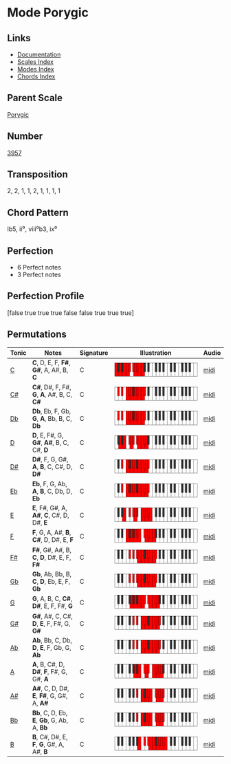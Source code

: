 # Mode Porygic

## Links

- [Documentation](README.md)
- [Scales Index](Scales.md)
- [Modes Index](Modes.md)
- [Chords Index](Chords.md)

## Parent Scale

[Porygic](ScalePorygic.md)

## Number

[3957](https://ianring.com/musictheory/scales/3957)

## Transposition

2, 2, 1, 1, 2, 1, 1, 1, 1

## Chord Pattern

Ib5, ii⁰, viii⁰b3, ix⁰

## Perfection

- 6 Perfect notes
- 3 Perfect notes

## Perfection Profile

[false true true true false false true true true]

## Permutations

| Tonic | Notes | Signature | Illustration | Audio |
|-------|-------|-----------|--------------|-------|
| [C](ModeCNaturalPorygic.md) | **C**, D, E, F, **F#**, **G#**, A, A#, B, **C** | C | ![CNaturalPorygic](ModeCNaturalPorygic.png) | [midi](https://github.com/edipermadi/music/blob/main/docs/ModeCNaturalPorygic.mid?raw=true) |
| [C#](ModeCSharpPorygic.md) | **C#**, D#, F, F#, **G**, **A**, A#, B, C, **C#** | C | ![CSharpPorygic](ModeCSharpPorygic.png) | [midi](https://github.com/edipermadi/music/blob/main/docs/ModeCSharpPorygic.mid?raw=true) |
| [Db](ModeDFlatPorygic.md) | **Db**, Eb, F, Gb, **G**, **A**, Bb, B, C, **Db** | C | ![DFlatPorygic](ModeDFlatPorygic.png) | [midi](https://github.com/edipermadi/music/blob/main/docs/ModeDFlatPorygic.mid?raw=true) |
| [D](ModeDNaturalPorygic.md) | **D**, E, F#, G, **G#**, **A#**, B, C, C#, **D** | C | ![DNaturalPorygic](ModeDNaturalPorygic.png) | [midi](https://github.com/edipermadi/music/blob/main/docs/ModeDNaturalPorygic.mid?raw=true) |
| [D#](ModeDSharpPorygic.md) | **D#**, F, G, G#, **A**, **B**, C, C#, D, **D#** | C | ![DSharpPorygic](ModeDSharpPorygic.png) | [midi](https://github.com/edipermadi/music/blob/main/docs/ModeDSharpPorygic.mid?raw=true) |
| [Eb](ModeEFlatPorygic.md) | **Eb**, F, G, Ab, **A**, **B**, C, Db, D, **Eb** | C | ![EFlatPorygic](ModeEFlatPorygic.png) | [midi](https://github.com/edipermadi/music/blob/main/docs/ModeEFlatPorygic.mid?raw=true) |
| [E](ModeENaturalPorygic.md) | **E**, F#, G#, A, **A#**, **C**, C#, D, D#, **E** | C | ![ENaturalPorygic](ModeENaturalPorygic.png) | [midi](https://github.com/edipermadi/music/blob/main/docs/ModeENaturalPorygic.mid?raw=true) |
| [F](ModeFNaturalPorygic.md) | **F**, G, A, A#, **B**, **C#**, D, D#, E, **F** | C | ![FNaturalPorygic](ModeFNaturalPorygic.png) | [midi](https://github.com/edipermadi/music/blob/main/docs/ModeFNaturalPorygic.mid?raw=true) |
| [F#](ModeFSharpPorygic.md) | **F#**, G#, A#, B, **C**, **D**, D#, E, F, **F#** | C | ![FSharpPorygic](ModeFSharpPorygic.png) | [midi](https://github.com/edipermadi/music/blob/main/docs/ModeFSharpPorygic.mid?raw=true) |
| [Gb](ModeGFlatPorygic.md) | **Gb**, Ab, Bb, B, **C**, **D**, Eb, E, F, **Gb** | C | ![GFlatPorygic](ModeGFlatPorygic.png) | [midi](https://github.com/edipermadi/music/blob/main/docs/ModeGFlatPorygic.mid?raw=true) |
| [G](ModeGNaturalPorygic.md) | **G**, A, B, C, **C#**, **D#**, E, F, F#, **G** | C | ![GNaturalPorygic](ModeGNaturalPorygic.png) | [midi](https://github.com/edipermadi/music/blob/main/docs/ModeGNaturalPorygic.mid?raw=true) |
| [G#](ModeGSharpPorygic.md) | **G#**, A#, C, C#, **D**, **E**, F, F#, G, **G#** | C | ![GSharpPorygic](ModeGSharpPorygic.png) | [midi](https://github.com/edipermadi/music/blob/main/docs/ModeGSharpPorygic.mid?raw=true) |
| [Ab](ModeAFlatPorygic.md) | **Ab**, Bb, C, Db, **D**, **E**, F, Gb, G, **Ab** | C | ![AFlatPorygic](ModeAFlatPorygic.png) | [midi](https://github.com/edipermadi/music/blob/main/docs/ModeAFlatPorygic.mid?raw=true) |
| [A](ModeANaturalPorygic.md) | **A**, B, C#, D, **D#**, **F**, F#, G, G#, **A** | C | ![ANaturalPorygic](ModeANaturalPorygic.png) | [midi](https://github.com/edipermadi/music/blob/main/docs/ModeANaturalPorygic.mid?raw=true) |
| [A#](ModeASharpPorygic.md) | **A#**, C, D, D#, **E**, **F#**, G, G#, A, **A#** | C | ![ASharpPorygic](ModeASharpPorygic.png) | [midi](https://github.com/edipermadi/music/blob/main/docs/ModeASharpPorygic.mid?raw=true) |
| [Bb](ModeBFlatPorygic.md) | **Bb**, C, D, Eb, **E**, **Gb**, G, Ab, A, **Bb** | C | ![BFlatPorygic](ModeBFlatPorygic.png) | [midi](https://github.com/edipermadi/music/blob/main/docs/ModeBFlatPorygic.mid?raw=true) |
| [B](ModeBNaturalPorygic.md) | **B**, C#, D#, E, **F**, **G**, G#, A, A#, **B** | C | ![BNaturalPorygic](ModeBNaturalPorygic.png) | [midi](https://github.com/edipermadi/music/blob/main/docs/ModeBNaturalPorygic.mid?raw=true) |
